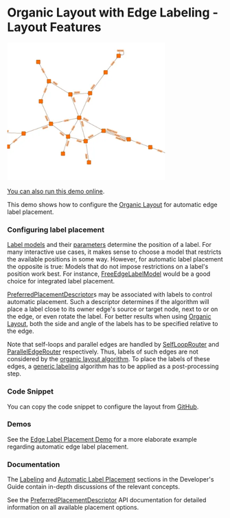 <!--
 //////////////////////////////////////////////////////////////////////////////
 // @license
 // This file is part of yFiles for HTML.
 // Use is subject to license terms.
 //
 // Copyright (c) by yWorks GmbH, Vor dem Kreuzberg 28,
 // 72070 Tuebingen, Germany. All rights reserved.
 //
 //////////////////////////////////////////////////////////////////////////////
-->
# Organic Layout with Edge Labeling - Layout Features

<img src="../../../doc/demo-thumbnails/layout-organic-edge-labeling.webp" alt="demo-thumbnail" height="320"/>

[You can also run this demo online](https://www.yworks.com/demos/layout-features/organic-edge-labeling/).

This demo shows how to configure the [Organic Layout](https://docs.yworks.com/yfileshtml/#/api/OrganicLayout) for automatic edge label placement.

### Configuring label placement

[Label models](https://docs.yworks.com/yfileshtml/#/api/ILabelModel) and their [parameters](https://docs.yworks.com/yfileshtml/#/api/ILabelModelParameter) determine the position of a label. For many interactive use cases, it makes sense to choose a model that restricts the available positions in some way. However, for automatic label placement the opposite is true: Models that do not impose restrictions on a label's position work best. For instance, [FreeEdgeLabelModel](https://docs.yworks.com/yfileshtml/#/api/FreeEdgeLabelModel) would be a good choice for integrated label placement.

[PreferredPlacementDescriptor](https://docs.yworks.com/yfileshtml/#/api/PreferredPlacementDescriptor)s may be associated with labels to control automatic placement. Such a descriptor determines if the algorithm will place a label close to its owner edge's source or target node, next to or on the edge, or even rotate the label. For better results when using [Organic Layout](https://docs.yworks.com/yfileshtml/#/api/OrganicLayout), both the side and angle of the labels has to be specified relative to the edge.

Note that self-loops and parallel edges are handled by [SelfLoopRouter](https://docs.yworks.com/yfileshtml/#/api/SelfLoopRouter) and [ParallelEdgeRouter](https://docs.yworks.com/yfileshtml/#/api/ParallelEdgeRouter) respectively. Thus, labels of such edges are not considered by the [organic layout algorithm](https://docs.yworks.com/yfileshtml/#/api/OrganicLayout). To place the labels of these edges, a [generic labeling](https://docs.yworks.com/yfileshtml/#/api/Labeling) algorithm has to be applied as a post-processing step.

### Code Snippet

You can copy the code snippet to configure the layout from [GitHub](https://github.com/yWorks/yfiles-for-html-demos/blob/master/demos/layout-features/organic-edge-labeling/OrganicEdgeLabeling.ts).

### Demos

See the [Edge Label Placement Demo](../../layout/edgelabelplacement/) for a more elaborate example regarding automatic edge label placement.

### Documentation

The [Labeling](https://docs.yworks.com/yfileshtml/#/dguide/organic_layout#_labeling) and [Automatic Label Placement](https://docs.yworks.com/yfileshtml/#/dguide/label_placement) sections in the Developer's Guide contain in-depth discussions of the relevant concepts.

See the [PreferredPlacementDescriptor](https://docs.yworks.com/yfileshtml/#/api/PreferredPlacementDescriptor) API documentation for detailed information on all available placement options.
